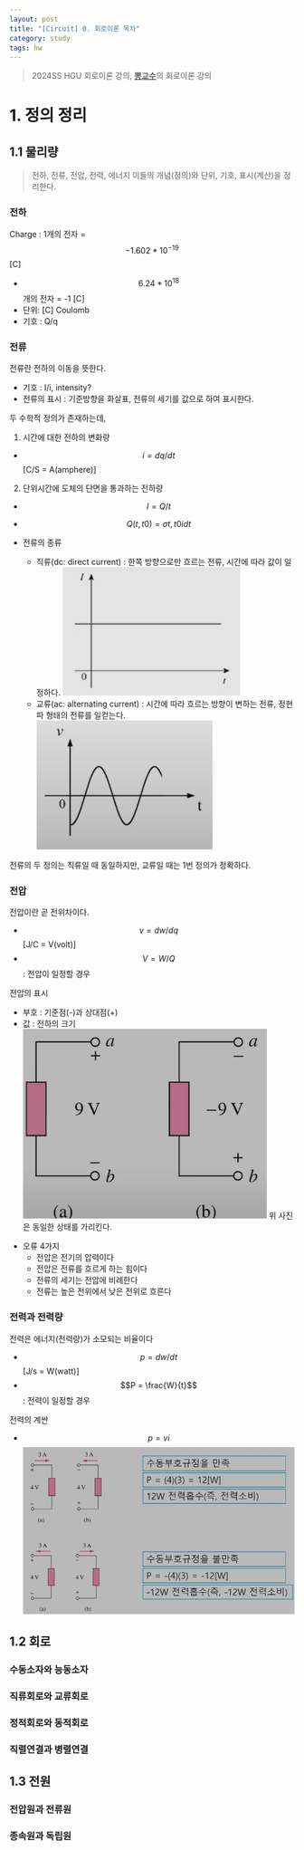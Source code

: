 ```yaml
---
layout: post
title: "[Circuit] 0. 회로이론 목차"
category: study
tags: hw
---
```


> 2024SS HGU 회로이론 강의, [뽕교수]의 회로이론 강의
<!--more-->
# 1. 정의 정리
## 1.1 물리량
> 전하, 전류, 전압, 전력, 에너지
이들의 개념(정의)와 단위, 기호, 표시(계산)을 정리한다.

### 전하
Charge : 1개의 전자 = $$-1.602 * 10^{-19}$$ [C]
- $$6.24 * 10^{18}$$개의 전자 = -1 [C]
- 단위: [C] Coulomb
- 기호 : Q/q

### 전류
전류란 전하의 이동을 뜻한다.
- 기호 : I/i, intensity?
- 전류의 표시 : 기준방향을 화살표, 전류의 세기를 값으로 하여 표시한다.

두 수학적 정의가 존재하는데,
1) 시간에 대한 전하의 변화량
- $$i = dq/dt$$ [C/S = A(amphere)]
2) 단위시간에 도체의 단면을 통과하는 전하량
- $$I = Q/t$$
- $$Q(t,t0) = \sigma{t, t0}i dt$$

- 전류의 종류
    - 직류(dc: direct current) : 한쪽 방향으로만 흐르는 전류, 시간에 따라 값이 일정하다.
    ![ac](/assets/img/2024-03-16/ac.png)
    - 교류(ac: alternating current) : 시간에 따라 흐르는 방향이 변하는 전류, 정현파 형태의 전류를 일컫는다.
    ![dc](/assets/img/2024-03-16/dc.png)

전류의 두 정의는 직류일 때 동일하지만, 교류일 때는 1번 정의가 정확하다.


### 전압
전압이란 곧 전위차이다.
- $$v = dw/dq$$ [J/C = V(volt)]
- $$V = W/Q$$ : 전압이 일정할 경우

전압의 표시
- 부호 : 기준점(-)과 상대점(+)
- 값 : 전하의 크기
![voltage](/assets/img/2024-03-23/voltage.png)
위 사진은 동일한 상태를 가리킨다.


* 오류 4가지
    - 전압은 전기의 압력이다
    - 전압은 전류를 흐르게 하는 힘이다
    - 전류의 세기는 전압에 비례한다
    - 전류는 높은 전위에서 낮은 전위로 흐른다

### 전력과 전력량
전력은 에너지(전력량)가 소모되는 비율이다
- $$p = dw/dt$$ [J/s = W(watt)]
- $$P = \frac{W}{t}$$ : 전력이 일정할 경우

전력의 계싼
- $$p = vi$$
![power](/assets/img/2024-03-23/power.png)


## 1.2 회로
### 수동소자와 능동소자
### 직류회로와 교류회로
### 정적회로와 동적회로
### 직렬연결과 병렬연결

## 1.3 전원
### 전압원과 전류원
### 종속원과 독립원




<!-- Links -->
[뽕교수]: https://youtube.com/playlist?list=PL4mqT4nB0TyA4K1BcxGJTP3izKWlN_7Eh&si=OQAmnGDBhNtx30PH